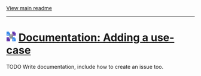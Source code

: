 [//]: # (Header)

<a href="https://github.com/Marvin-Brouwer/FluentSerializer#readme">
	View main readme
</a><hr/>
<h1>
	<img alt="icon" width="26" height="26"
		src="https://github.com/Marvin-Brouwer/FluentSerializer/raw/main/doc/logo/Logo.default.optimized.svg" />
	<a href="https://github.com/Marvin-Brouwer/FluentSerializer/blob/main/doc/help/advanced-concepts/Adding-a-use-case.md#readme">
		Documentation: Adding a use-case
	</a>
</h1>

[//]: # (Body)

TODO Write documentation, include how to create an issue too.  